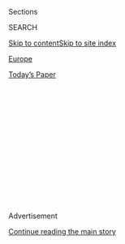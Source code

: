 <div id="app">

<div>

<div>

<div>

<div class="NYTAppHideMasthead css-1q2w90k e1suatyy0">

<div class="section css-ui9rw0 e1suatyy2">

<div class="css-eph4ug er09x8g0">

<div class="css-6n7j50">

</div>

<span class="css-1dv1kvn">Sections</span>

<div class="css-10488qs">

<span class="css-1dv1kvn">SEARCH</span>

</div>

[Skip to content](#site-content)[Skip to site
index](#site-index)

</div>

<div id="masthead-section-label" class="css-1wr3we4 eaxe0e00">

[Europe](https://www.nytimes.com/section/world/europe)

</div>

<div class="css-10698na e1huz5gh0">

</div>

</div>

<div id="masthead-bar-one" class="section hasLinks css-15hmgas e1csuq9d3">

<div class="css-uqyvli e1csuq9d0">

</div>

<div class="css-1uqjmks e1csuq9d1">

</div>

<div class="css-9e9ivx">

[](https://myaccount.nytimes.com/auth/login?response_type=cookie&client_id=vi)

</div>

<div class="css-1bvtpon e1csuq9d2">

[Today’s
Paper](https://www.nytimes.com/section/todayspaper)

</div>

</div>

</div>

</div>

<div data-aria-hidden="false">

<div id="site-content" data-role="main">

<div>

<div class="css-1aor85t" style="opacity:0.000000001;z-index:-1;visibility:hidden">

<div class="css-1hqnpie">

<div class="css-epjblv">

<span class="css-17xtcya">[Europe](/section/world/europe)</span><span class="css-x15j1o">|</span><span class="css-fwqvlz">Italy
Draws a Line Under Genoa Tragedy, Shunting Aside the
Benettons</span>

</div>

<div class="css-k008qs">

<div class="css-1iwv8en">

<span class="css-18z7m18"></span>

<div>

</div>

</div>

<span class="css-1n6z4y">https://nyti.ms/3kbtTvI</span>

<div class="css-1705lsu">

<div class="css-4xjgmj">

<div class="css-4skfbu" data-role="toolbar" data-aria-label="Social Media Share buttons, Save button, and Comments Panel with current comment count" data-testid="share-tools">

  - 
  - 
  - 
  - 
    
    <div class="css-6n7j50">
    
    </div>

  - 

</div>

</div>

</div>

</div>

</div>

</div>

<div id="NYT_TOP_BANNER_REGION" class="css-13pd83m">

</div>

<div id="top-wrapper" class="css-1sy8kpn">

<div id="top-slug" class="css-l9onyx">

Advertisement

</div>

[Continue reading the main
story](#after-top)

<div class="ad top-wrapper" style="text-align:center;height:100%;display:block;min-height:250px">

<div id="top" class="place-ad" data-position="top" data-size-key="top">

</div>

</div>

<div id="after-top">

</div>

</div>

<div>

<div id="sponsor-wrapper" class="css-1hyfx7x">

<div id="sponsor-slug" class="css-19vbshk">

Supported by

</div>

[Continue reading the main
story](#after-sponsor)

<div id="sponsor" class="ad sponsor-wrapper" style="text-align:center;height:100%;display:block">

</div>

<div id="after-sponsor">

</div>

</div>

<div class="css-186x18t">

</div>

<div class="css-1vkm6nb ehdk2mb0">

# Italy Draws a Line Under Genoa Tragedy, Shunting Aside the Benettons

</div>

The government has leveraged anger over the collapse of Genoa’s Morandi
Bridge to take back control of the nation’s highways. But critics say
the deal sends a troubling message to investors.

<div class="css-79elbk" data-testid="photoviewer-wrapper">

<div class="css-z3e15g" data-testid="photoviewer-wrapper-hidden">

</div>

<div class="css-1a48zt4 ehw59r15" data-testid="photoviewer-children">

![<span class="css-16f3y1r e13ogyst0" data-aria-hidden="true">Aerial
view of trucks driving over the new bridge in Genoa, Italy, this month,
as part of a test to examine the robustness of the
structure.</span><span class="css-cnj6d5 e1z0qqy90" itemprop="copyrightHolder"><span class="css-1ly73wi e1tej78p0">Credit...</span><span><span>Luca
Zennaro/EPA, via
Shutterstock</span></span></span>](https://static01.nyt.com/images/2020/08/02/world/02Italy-Autostrade/merlin_174736338_d5b14a1d-ba2f-4f1a-829e-b6d1e19756a8-articleLarge.jpg?quality=75&auto=webp&disable=upscale)

</div>

</div>

<div class="css-18e8msd">

<div class="css-vp77d3 epjyd6m0">

<div class="css-1baulvz">

By [<span class="css-1baulvz last-byline" itemprop="name">Elisabetta
Povoledo</span>](https://www.nytimes.com/by/elisabetta-povoledo)

</div>

</div>

  - 
    
    <div class="css-ld3wwf e16638kd2">
    
    Aug. 1, 2020Updated <span class="css-epvm6">9:06 a.m.
    ET</span>
    
    </div>

  - 
    
    <div class="css-4xjgmj">
    
    <div class="css-pvvomx" data-role="toolbar" data-aria-label="Social Media Share buttons, Save button, and Comments Panel with current comment count" data-testid="share-tools">
    
      - 
      - 
      - 
      - 
        
        <div class="css-6n7j50">
        
        </div>
    
      - 
    
    </div>
    
    </div>

</div>

</div>

<div class="section meteredContent css-1r7ky0e" name="articleBody" itemprop="articleBody">

<div class="css-1fanzo5 StoryBodyCompanionColumn">

<div class="css-53u6y8">

ROME — Less than two years after [the collapse of the Morandi Bridge in
Genoa](https://www.nytimes.com/interactive/2018/09/06/world/europe/genoa-italy-bridge.html#:~:text=He%20was%20in%20free%20fall,tracks%20and%20gritty%20streets%20below.)
killed 43 people, Italy will draw a line under the tragedy on Monday
when it inaugurates a replacement. But that public celebration has been
accompanied by a behind-the-scenes deal that will reshape the running of
Italy’s highways as it exacts retribution on the former bridge’s
managers.

The Five Star Movement, the populist party that leads Italy’s
government, has leveraged the lingering anger over the calamity to
engineer the transfer of the controlling share of the company that
managed the bridge, Autostrade per l’Italia, or Highways for Italy, from
private hands back to those of the state.

The deal for control of Autostrade, which manages more than half of
Italy’s 4,000 miles of toll roads and was[blamed for failing to keep the
bridge
safe](https://www.nytimes.com/2018/08/15/world/europe/italy-genoa-bridge-collapse.html?searchResultPosition=42),
has yet to be finalized, but it was meant to specifically punish its
majority shareholder, the Benetton family.

For Five Star, the accord is a political triumph, a trophy to exhibit to
its dwindling supporters ahead of<span class="css-8l6xbc evw5hdy0">
</span>elections in September in the Liguria region, where Genoa is the
capital. But some critics say that the ways Autostrade’s contract was
changed by the government has sent a troubling message to potential
investors in a country that has long shown itself capricious about
business rules.

</div>

</div>

<div class="css-1fanzo5 StoryBodyCompanionColumn">

<div class="css-53u6y8">

There was also the question of whether the government was in fact up to
running an aging highway and infrastructure system badly in need of
investment — one of the reasons its management had been privatized in
the first place.

</div>

</div>

<div>

</div>

<div class="css-1fanzo5 StoryBodyCompanionColumn">

<div class="css-53u6y8">

“From the political point of view it’s a masterpiece,” said Alberto
Mingardi, the director of the [Bruno Leoni
Institute](http://www.brunoleoni.it/), an Italian think tank. “The Five
Star can tell their militant voters that they’ve brought home a very
prestigious scalp,” he said.

But in terms of rule of law and transparency, the agreement had been a
disaster, he said.

“From the point of view of the prime minister it’s a great coup, but
many political operations have trodden on rights,” Mr. Mingardi said.

</div>

</div>

<div class="css-1fanzo5 StoryBodyCompanionColumn">

<div class="css-53u6y8">

When the [middle-of-the-night
accord](http://www.governo.it/it/articolo/consiglio-dei-ministri-n-56/14926)
was reached between the government and Autostrade in July, Prime
Minister Giuseppe Conte said in a post on Facebook that it affirmed a
principle “trampled in the past’’ — ‘‘that public infrastructure is a
precious public good that must be managed responsibly and guarantee
security and efficient service.”

</div>

</div>

<div class="css-79elbk" data-testid="photoviewer-wrapper">

<div class="css-z3e15g" data-testid="photoviewer-wrapper-hidden">

</div>

<div class="css-1a48zt4 ehw59r15" data-testid="photoviewer-children">

![<span class="css-16f3y1r e13ogyst0" data-aria-hidden="true">Prime
Minister Giuseppe Conte of Italy, center, addressing the Senate in Rome
this
month.</span><span class="css-cnj6d5 e1z0qqy90" itemprop="copyrightHolder"><span class="css-1ly73wi e1tej78p0">Credit...</span><span>Riccardo
Antimiani/LaPresse, via Associated
Press</span></span>](https://static01.nyt.com/images/2020/07/28/world/00Italy-Autostrade3/merlin_174822621_2815e8ab-a23f-4e40-969f-024a9b7d4017-articleLarge.jpg?quality=75&auto=webp&disable=upscale)

</div>

</div>

<div class="css-1fanzo5 StoryBodyCompanionColumn">

<div class="css-53u6y8">

Five Star and other critics of Autostrade have long contended that the
Benettons, originally known for their retail clothing chain, had been
given a sweetheart deal when part of the national highway authority was
privatized in the 1990s.

The family did not do itself favors or engender public sympathy when it
waited two days after the bridge collapse to express its condolences to
the victims, through Edizione, the family holding company.

</div>

</div>

<div>

</div>

<div class="css-1fanzo5 StoryBodyCompanionColumn">

<div class="css-53u6y8">

Luigi Di Maio, Italy’s foreign minister and a prominent Five Star
leader, used Facebook to vaunt the deal, which would vastly reduce the
stake of the Benetton-controlled infrastructure group Atlantia, which
controls 88 percent of Autostrade, to allow the government to gain
control. The Benettons now own 26.6 percent of Autostrade and their
share is expected to drop to around 11 percent.

“The Benettons have accepted the government’s conditions,” Mr. Di Maio
said. “This means the Benettons will no longer manage our highways. It
was our main goal and we achieved it.”

“After many battles, let me say that it’s an excellent result,” he
wrote.

But while Five Star and some others may be pleased by the outcome, the
path to the deal and some of its terms have made many uncomfortable.

</div>

</div>

<div class="css-1fanzo5 StoryBodyCompanionColumn">

<div class="css-53u6y8">

One of the biggest obstacles to wresting Autostrade from the Benettons
was that their original contract stipulated that the government pay them
out if the agreement was terminated before its scheduled end in 2038.

That would have required the government to pay Autostrade some 20
billion euros, around $23.6 billion, to go away — a fact that drew
considerable outrage in Italy when it came to light in the tragedy’s
aftermath.

The Five Star government’s remedy was simply to pass a law in December —
without negotiating with the company — that vastly diminished the
payout, reducing it to about seven billion
euros.

</div>

</div>

<div class="css-79elbk" data-testid="photoviewer-wrapper">

<div class="css-z3e15g" data-testid="photoviewer-wrapper-hidden">

</div>

<div class="css-1a48zt4 ehw59r15" data-testid="photoviewer-children">

<div class="css-1xdhyk6 erfvjey0">

<span class="css-1ly73wi e1tej78p0">Image</span>

<div class="css-zjzyr8">

<div data-testid="lazyimage-container" style="height:253.91111111111113px">

</div>

</div>

</div>

<span class="css-16f3y1r e13ogyst0" data-aria-hidden="true">Five Star
and other critics of Autostrade have long contended that the Benetton
family, long known for their retail clothing chain, had been given a
sweetheart deal when part of the national highway authority was
privatized in the
1990s.</span><span class="css-cnj6d5 e1z0qqy90" itemprop="copyrightHolder"><span class="css-1ly73wi e1tej78p0">Credit...</span><span>Yara
Nardi/Reuters</span></span>

</div>

</div>

<div class="css-1fanzo5 StoryBodyCompanionColumn">

<div class="css-53u6y8">

The accord also states that Atlantia, the infrastructure group in which
the Benettons are the majority shareholders, will forego any claim or
damage in connection with ongoing litigations, including challenging the
change in the law.

The government made clear that should Atlantia not live up to its end of
the bargain, it was prepared to revoke the license outright.

When Mr. Conte had raised such a possibility ahead of the deal, it
spooked the markets,<span class="css-8l6xbc evw5hdy0"> </span>prompting
a 15 percent plunge in Atlantia shares.

</div>

</div>

<div class="css-1fanzo5 StoryBodyCompanionColumn">

<div class="css-53u6y8">

“The way the whole story was managed, in my view, still leaves some big
questions as for any future government intervention on regulated
businesses,” Lorenzo Codogno, former chief economist of the Italian
treasury and currently of LC Macro Advisors, wrote in a note.

The government “disregarded the risk of undermining the rule of law and
producing long-lasting consequences on doing business in Italy.”

The original agreement, [posted by the government on its
website](http://www.governo.it/it/articolo/comunicato-stampa-del-consiglio-dei-ministri-n-56/14932),
also calls for a reduction of tolls, as well as a considerable program
of investment and maintenance of the highways.

The government may not have counted on the fact that such factors —
along with the company’s debt of more than 9 billion euros, and
drastically decreased profitability this year because of the monthslong
lockdown and reduced traffic on Italian highways — make Autostrade less
appealing to investors, some experts said.

“It’s clear that the Autostrade that the state will own is different
from the one when the Benettons were inside,’’ said Giuliano Fonderico,
professor of administrative law at Luiss Guido Carli University in Rome.

He added that it wasn’t clear whether the government, through the
state-owned lender that will take the majority stake in the company, had
the management skills to guide such a complex company. “It’s a
legitimate question to ask,” he said.

“There’s this idea that highways are a chicken that lays golden eggs
regardless of who manages them, but I think they’ll find that it’s more
complex to manage,” Mr. Fonderico said.

</div>

</div>

<div class="css-1fanzo5 StoryBodyCompanionColumn">

<div class="css-53u6y8">

Much of Italy’s infrastructure is showing its age, and requires
investments that will likely grow over time, said Andrea Colli, a
professor of business history at Bocconi University in Milan. “The state
is bringing home that problem too,” he said, something investors will be
considering when the company goes on the
market.

</div>

</div>

<div class="css-79elbk" data-testid="photoviewer-wrapper">

<div class="css-z3e15g" data-testid="photoviewer-wrapper-hidden">

</div>

<div class="css-1a48zt4 ehw59r15" data-testid="photoviewer-children">

<div class="css-1xdhyk6 erfvjey0">

<span class="css-1ly73wi e1tej78p0">Image</span>

<div class="css-zjzyr8">

<div data-testid="lazyimage-container" style="height:257.77777777777777px">

</div>

</div>

</div>

<span class="css-16f3y1r e13ogyst0" data-aria-hidden="true">A piece of
roadway narrowly missed residential buildings under the east side of the
bridge when it
collapsed.</span><span class="css-cnj6d5 e1z0qqy90" itemprop="copyrightHolder"><span class="css-1ly73wi e1tej78p0">Credit...</span><span>Nadia
Shira Cohen for The New York Times</span></span>

</div>

</div>

<div class="css-1fanzo5 StoryBodyCompanionColumn">

<div class="css-53u6y8">

“The government made a political decision, but the market wants
profits,” and the two didn’t necessary go together, he said.

“As it is, Italy is widely perceived as unreliable because of its
inefficient bureaucracy and slow tribunals, not to mention high taxes
and sudden changes in industrial and regulatory policies,” said Marco
Sebastiani, an economics professor at<span class="css-8l6xbc evw5hdy0">
</span>Tor Vergata University in Rome.

But the government sent an even more ominous message by issuing laws
modifying its contracts with Autostrade, “changing the rules while the
game was still being played,” he said.

This month, TCI, the British hedge fund that owns 1 percent of Atlantia
with an exposure of 5 percent through equity swaps, [filed a
complaint](https://www.tcifund.com/files/corporateengageement/atlantia/TCI%20-%20Formal%20complaint%20filed%20at%20the%20EU%20level.pdf)to
the European Commission accusing Italy of breaching E.U. law when it
changed those rules.

“The E.U. has the mandate to protect investors investing in Europe and
here, investors lost a lot of money as a result of the unilateral and
retroactive actions of the Italian government which are violating E.U.
principles,” said Jonathan Amouyal, the TCI fund’s partner who lodged
the complaint.

</div>

</div>

<div class="css-1fanzo5 StoryBodyCompanionColumn">

<div class="css-53u6y8">

The collapse of the bridge, built in the 1960s, is the subject of a
criminal inquiry, and employees of Autostrade as well as officials from
the Ministry of Infrastructure and Transport are under investigation.

Prosecutors are also looking into the safety reports compiled by Spea
Engineering, a Milan-based company that performed inspections on the
bridge. Spea is owned by Atlantia.

Some analysts suggested that the government should have waited until the
case went to court and a verdict had been reached before trying to
negotiate a change in ownership.

Marco Ponti, a professor of transport economics at Polytechnic
University in Milan, said that state control of Autostrade was not
necessarily a bad thing, “as long as they don’t abuse their mandate
using tolls as a government A.T.M. by bleeding the users.”

In the end, what emerges, said Mr. Mingardi of the Bruno Leoni think
tank, is “that in Italy, you do business only if you are a friend of the
government, and at that point, it’s better to do business with the
government.”

</div>

</div>

<div>

</div>

</div>

<div>

</div>

<div>

</div>

<div>

</div>

<div>

<div id="bottom-wrapper" class="css-1ede5it">

<div id="bottom-slug" class="css-l9onyx">

Advertisement

</div>

[Continue reading the main
story](#after-bottom)

<div id="bottom" class="ad bottom-wrapper" style="text-align:center;height:100%;display:block;min-height:90px">

</div>

<div id="after-bottom">

</div>

</div>

</div>

</div>

</div>

## Site Index

<div>

</div>

## Site Information Navigation

  - [© <span>2020</span> <span>The New York Times
    Company</span>](https://help.nytimes.com/hc/en-us/articles/115014792127-Copyright-notice)

<!-- end list -->

  - [NYTCo](https://www.nytco.com/)
  - [Contact
    Us](https://help.nytimes.com/hc/en-us/articles/115015385887-Contact-Us)
  - [Work with us](https://www.nytco.com/careers/)
  - [Advertise](https://nytmediakit.com/)
  - [T Brand Studio](http://www.tbrandstudio.com/)
  - [Your Ad
    Choices](https://www.nytimes.com/privacy/cookie-policy#how-do-i-manage-trackers)
  - [Privacy](https://www.nytimes.com/privacy)
  - [Terms of
    Service](https://help.nytimes.com/hc/en-us/articles/115014893428-Terms-of-service)
  - [Terms of
    Sale](https://help.nytimes.com/hc/en-us/articles/115014893968-Terms-of-sale)
  - [Site
    Map](https://spiderbites.nytimes.com)
  - [Help](https://help.nytimes.com/hc/en-us)
  - [Subscriptions](https://www.nytimes.com/subscription?campaignId=37WXW)

</div>

</div>

</div>

</div>
